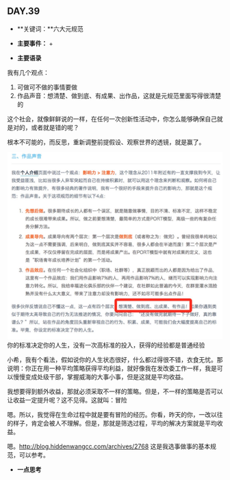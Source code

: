 ## DAY.39
+ **关键词：**六大元规范
+ **主要事件：**
    + 
    
    
+ **主要语录**

我有几个观点：

1. 可做可不做的事情要做
2. 作品声音：想清楚、做到底、有成果、出作品，这就是元规范里面写得很清楚的

这个社会，就像鲜鲜说的一样，在任何一次创新性活动中，你怎么能够确保自己就是对的，或者就是错的呢？

根本不可能的，而反思，重新调整前提假设、观察世界的透镜，就是赢了。

![](./_image/19ea337ef5af345bc0f795d1ede6ea4.jpg)
你的标准决定你的人生，没有一次高标准的投入，获得的经验都是普通经验

小希，我有个看法，假如说你的人生状态很好，什么都过得很不错，衣食无忧。那说明：你正在用一种平均策略获得平均利益，就好像我在发改委工作一样，我是可以慢慢变成处级干部，掌握威海的大事小事，但是这就是平均收益。

我想要得到额外收益，那就必须采取不一样的策略。但是，不一样的策略是否可以让收益一定提升呢？这不见得。这就叫：冒险

嗯。所以，我觉得在生命过程中就是要有冒险的经历。你看，昨天的你，一改以往的样子，肯定会被人不理解。但是，那就是筛选过程，平均的解决方案就是平均收益。

嗯。http://blog.hiddenwangcc.com/archives/2768  这是我选事做事的基本规范，可以参考。



+ **一点思考**